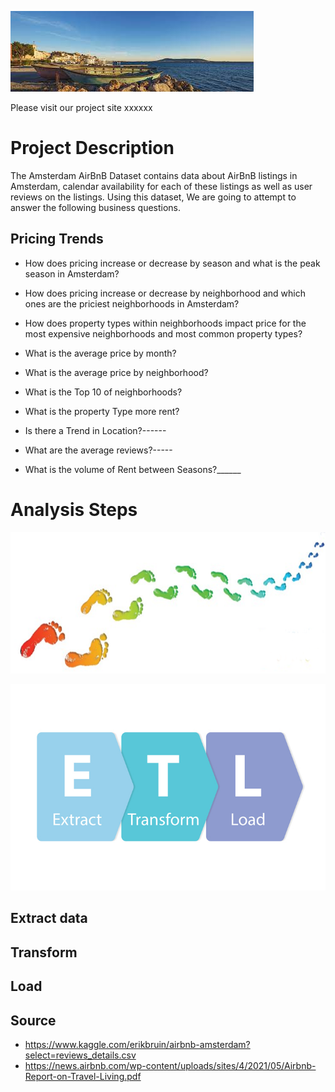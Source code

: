 ![](Images/AmsterdamV.jpeg)

Please visit our project site xxxxxx

# Project Description

The Amsterdam AirBnB Dataset contains data about AirBnB listings in Amsterdam, calendar availability for each of these listings as well as user reviews on the listings. Using this dataset, We are going to attempt to answer the following business questions.

## Pricing Trends

* How does pricing increase or decrease by season and what is the peak season in Amsterdam?
* How does pricing increase or decrease by neighborhood and which ones are the priciest neighborhoods in Amsterdam?
* How does property types within neighborhoods impact price for the most expensive neighborhoods and most common property types?

* What is the average price by month?
* What is the average price by neighborhood?
* What is the Top 10 of neighborhoods?
* What is the property Type more rent?


* Is there a Trend in Location?------
* What are the average reviews?-----
* What is the volume of Rent between Seasons?______


# Analysis Steps
![](Images/steps.png)





![](Images/ETL.jpg)
## Extract data


## Transform


## Load








## Source

* https://www.kaggle.com/erikbruin/airbnb-amsterdam?select=reviews_details.csv
* https://news.airbnb.com/wp-content/uploads/sites/4/2021/05/Airbnb-Report-on-Travel-Living.pdf
